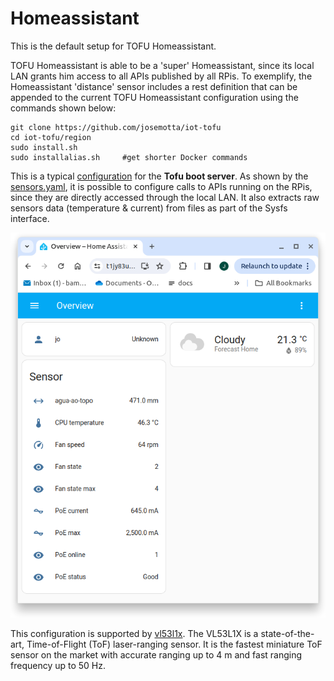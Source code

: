 # Homeassistant

This is the default setup for TOFU Homeassistant.

TOFU Homeassistant is able to be a 'super' Homeassistant, since its local LAN grants him access to all APIs published by all RPis. To exemplify, the Homeassistant 'distance' sensor includes a rest definition that can be appended to the current TOFU Homeassistant configuration using the commands shown below:

```
git clone https://github.com/josemotta/iot-tofu
cd iot-tofu/region
sudo install.sh
sudo installalias.sh     #get shorter Docker commands

```

This is a typical [configuration](configuration.yaml) for the **Tofu boot server**. As shown by the [sensors.yaml](sensors.yaml), it is possible to configure calls to APIs running on the RPis, since they are directly accessed through the local LAN. It also extracts raw sensors data (temperature & current) from files as part of the Sysfs interface.

![TOFU Homeassistant](overview.png)

This configuration is supported by [vl53l1x](../rpi/vl53l1x/). The VL53L1X is a state-of-the-art, Time-of-Flight (ToF) laser-ranging sensor. It is the fastest miniature ToF sensor on the market with accurate ranging up to 4 m and fast ranging frequency up to 50 Hz.
